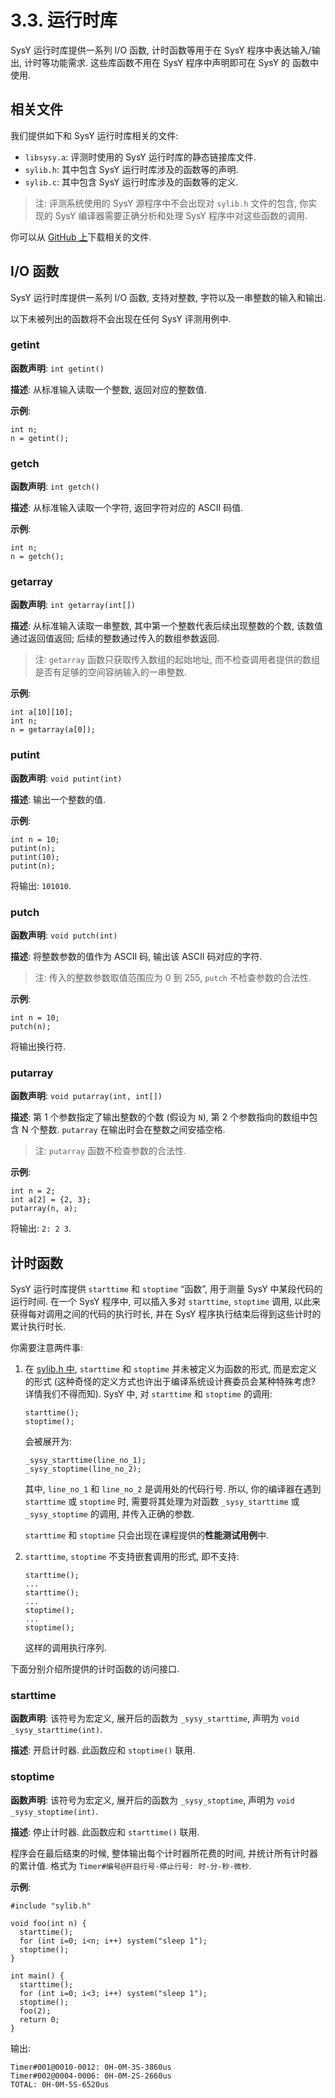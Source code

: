 # 3.3. 运行时库

SysY 运行时库提供一系列 I/O 函数, 计时函数等用于在 SysY 程序中表达输入/输出, 计时等功能需求. 这些库函数不用在 SysY 程序中声明即可在 SysY 的 函数中使用.

## 相关文件

我们提供如下和 SysY 运行时库相关的文件:

* `libsysy.a`: 评测时使用的 SysY 运行时库的静态链接库文件.
* `sylib.h`: 其中包含 SysY 运行时库涉及的函数等的声明.
* `sylib.c`: 其中包含 SysY 运行时库涉及的函数等的定义.

> 注: 评测系统使用的 SysY 源程序中不会出现对 `sylib.h` 文件的包含, 你实现的 SysY 编译器需要正确分析和处理 SysY 程序中对这些函数的调用.

你可以从 [GitHub 上](https://github.com/pku-minic/sysy-runtime-lib/)下载相关的文件.

## I/O 函数

SysY 运行时库提供一系列 I/O 函数, 支持对整数, 字符以及一串整数的输入和输出.

以下未被列出的函数将不会出现在任何 SysY 评测用例中.

### getint

**函数声明**: `int getint()`

**描述**: 从标准输入读取一个整数, 返回对应的整数值.

**示例**:

```clike
int n;
n = getint();
```

### getch

**函数声明**: `int getch()`

**描述**: 从标准输入读取一个字符, 返回字符对应的 ASCII 码值.

**示例**:

```clike
int n;
n = getch();
```

### getarray

**函数声明**: `int getarray(int[])`

**描述**: 从标准输入读取一串整数, 其中第一个整数代表后续出现整数的个数, 该数值通过返回值返回; 后续的整数通过传入的数组参数返回.

> 注: `getarray` 函数只获取传入数组的起始地址, 而不检查调用者提供的数组是否有足够的空间容纳输入的一串整数.

**示例**:

```clike
int a[10][10];
int n;
n = getarray(a[0]);
```

### putint

**函数声明**: `void putint(int)`

**描述**: 输出一个整数的值.

**示例**:

```clike
int n = 10;
putint(n);
putint(10);
putint(n);
```

将输出: `101010`.

### putch

**函数声明**: `void putch(int)`

**描述**: 将整数参数的值作为 ASCII 码, 输出该 ASCII 码对应的字符.

> 注: 传入的整数参数取值范围应为 0 到 255, `putch` 不检查参数的合法性.

**示例**:

```clike
int n = 10;
putch(n);
```

将输出换行符.

### putarray

**函数声明**: `void putarray(int, int[])`

**描述**: 第 1 个参数指定了输出整数的个数 (假设为 `N`), 第 2 个参数指向的数组中包含 N 个整数. `putarray` 在输出时会在整数之间安插空格.

> 注: `putarray` 函数不检查参数的合法性.

**示例**:

```clike
int n = 2;
int a[2] = {2, 3};
putarray(n, a);
```

将输出: `2: 2 3`.

## 计时函数

SysY 运行时库提供 `starttime` 和 `stoptime` “函数”, 用于测量 SysY 中某段代码的运行时间. 在一个 SysY 程序中, 可以插入多对 `starttime`, `stoptime` 调用, 以此来获得每对调用之间的代码的执行时长, 并在 SysY 程序执行结束后得到这些计时的累计执行时长.

你需要注意两件事:

1. 在 [sylib.h 中](https://github.com/pku-minic/sysy-runtime-lib/blob/ac3ef983fb71e076223045e77195ffff2cd4bc91/sylib.h#L13), `starttime` 和 `stoptime` 并未被定义为函数的形式, 而是宏定义的形式 (这种奇怪的定义方式也许出于编译系统设计赛委员会某种特殊考虑? 详情我们不得而知). SysY 中, 对 `starttime` 和 `stoptime` 的调用:

    ```clike
    starttime();
    stoptime();
    ```

    会被展开为:

    ```clike
    _sysy_starttime(line_no_1);
    _sysy_stoptime(line_no_2);
    ```

    其中, `line_no_1` 和 `line_no_2` 是调用处的代码行号. 所以, 你的编译器在遇到 `starttime` 或 `stoptime` 时, 需要将其处理为对函数 `_sysy_starttime` 或 `_sysy_stoptime` 的调用, 并传入正确的参数.

    `starttime` 和 `stoptime` 只会出现在课程提供的**性能测试用例**中.

2. `starttime`, `stoptime` 不支持嵌套调用的形式, 即不支持:

    ```clike
    starttime();
    ...
    starttime();
    ...
    stoptime();
    ...
    stoptime();
    ```

    这样的调用执行序列.
    
下面分别介绍所提供的计时函数的访问接口.

### starttime

**函数声明**: 该符号为宏定义, 展开后的函数为 `_sysy_starttime`, 声明为 `void _sysy_starttime(int)`.

**描述**: 开启计时器. 此函数应和 `stoptime()` 联用.

### stoptime

**函数声明**: 该符号为宏定义, 展开后的函数为 `_sysy_stoptime`, 声明为 `void _sysy_stoptime(int)`.

**描述**: 停止计时器. 此函数应和 `starttime()` 联用.

程序会在最后结束的时候, 整体输出每个计时器所花费的时间, 并统计所有计时器的累计值. 格式为 `Timer#编号@开启行号-停止行号: 时-分-秒-微秒`.

**示例**:

```clike
#include "sylib.h"

void foo(int n) {
  starttime();
  for (int i=0; i<n; i++) system("sleep 1");
  stoptime();
}

int main() {
  starttime();
  for (int i=0; i<3; i++) system("sleep 1");
  stoptime();
  foo(2);
  return 0;
}
```

输出:

```
Timer#001@0010-0012: 0H-0M-3S-3860us
Timer#002@0004-0006: 0H-0M-2S-2660us
TOTAL: 0H-0M-5S-6520us
```
